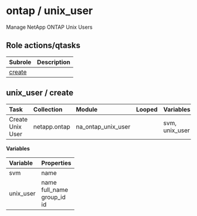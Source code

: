 # ontap / unix_user 
Manage NetApp ONTAP Unix Users  
  






## Role actions/qtasks

| Subrole | Description |
| :------ | :---------- |
| [create](#unix_user--create) |  |



## unix_user / create

| Task | Collection | Module | Looped | Variables |
| :--- | :--------- | :----- | :----- | :-------- |
| Create Unix User  | netapp.ontap | na_ontap_unix_user |  | svm, unix_user |


**Variables**

| Variable | Properties |
| :------- | :--------- |
| svm | name |
| unix_user | name<br>full_name<br>group_id<br>id |




